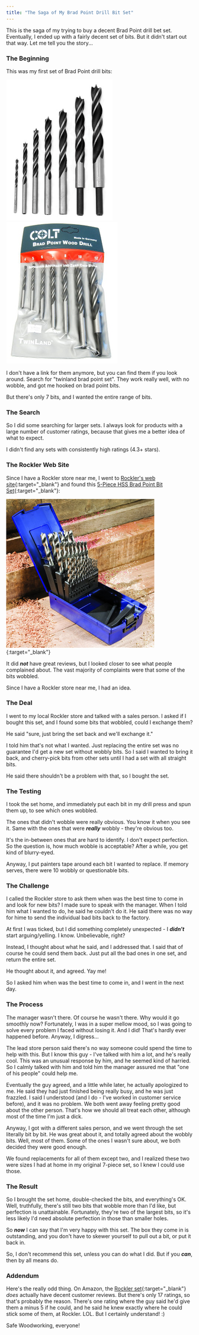 ```yaml
---
title: "The Saga of My Brad Point Drill Bit Set"
---
```


This is the saga of my trying to buy a decent Brad Point drill bet set. Eventually, I ended up with a fairly decent set of bits. But it didn't start out that way. Let me tell you the story...

### The Beginning

This was my first set of Brad Point drill bits:

![Colt 7-pc Brad Point Set](/assets/images-posts/colt_7-pc_brad_point_set_1.jpg) ![Colt 7-pc Brad Point Set](/assets/images-posts/colt_7-pc_brad_point_set_2.jpg)

I don't have a link for them anymore, but you can find them if you look around. Search for "twinland brad point set". They work really well, with no wobble, and got me hooked on brad point bits.

But there's only 7 bits, and I wanted the entire range of bits.

### The Search

So I did some searching for larger sets. I always look for products with a large number of customer ratings, because that gives me a better idea of what to expect.

I didn't find any sets with consistently high ratings (4.3+ stars).

### The Rockler Web Site

Since I have a Rockler store near me, I went to [Rockler's web site](http://rockler.com){:target="_blank"} and found this [5-Piece HSS Brad Point Bit Set](http://bit.ly/2ChoQCO){:target="_blank"}:

[![Rockler 25-Pc. HSS Brad Point Bit Set](/assets/images-posts/rockler-25-pc-hss-brad-point-bit-set.jpg)](http://bit.ly/2ChoQCO){:target="_blank"}

It did **_not_** have great reviews, but I looked closer to see what people complained about. The vast majority of complaints were that some of the bits wobbled.

Since I have a Rockler store near me, I had an idea.

### The Deal

I went to my local Rockler store and talked with a sales person. I asked if I bought this set, and I found some bits that wobbled, could I exchange them?

He said "sure, just bring the set back and we'll exchange it."

I told him that's not what I wanted. Just replacing the entire set was no guarantee I'd get a new set without wobbly bits. So I said I wanted to bring it back, and cherry-pick bits from other sets until I had a set with all straight bits.

He said there shouldn't be a problem with that, so I bought the set.

### The Testing

I took the set home, and immediately put each bit in my drill press and spun them up, to see which ones wobbled.

The ones that didn't wobble were really obvious. You know it when you see it. Same with the ones that were **_really_** wobbly - they're obvious too.

It's the in-between ones that are hard to identify. I don't expect perfection. So the question is, how much wobble is acceptable? After a while, you get kind of blurry-eyed.

Anyway, I put painters tape around each bit I wanted to replace. If memory serves, there were 10 wobbly or questionable bits.

### The Challenge

I called the Rockler store to ask them when was the best time to come in and look for new bits? I made sure to speak with the manager. When I told him what I wanted to do, he said he couldn't do it. He said there was no way for hime to send the individual bad bits back to the factory.

At first I was ticked, but I did something completely unexpected - I **_didn't_** start arguing/yelling. I know. Unbelievable, right?

Instead, I thought about what he said, and I addressed that. I said that of course he could send them back. Just put all the bad ones in one set, and return the entire set.

He thought about it, and agreed. Yay me!

So I asked him when was the best time to come in, and I went in the next day.

### The Process

The manager wasn't there. Of course he wasn't there. Why would it go smoothly now? Fortunately, I was in a super mellow mood, so I was going to solve every problem I faced without losing it. And I did! That's hardly ever happened before. Anyway, I digress...

The lead store person said there's no way someone could spend the time to help with this. But I know this guy - I've talked with him a lot, and he's really cool. This was an unusual response by him, and he seemed kind of harried. So I calmly talked with him and told him the manager assured me that "one of his people" could help me.

Eventually the guy agreed, and a little while later, he actually apologized to me. He said they had just finished being really busy, and he was just frazzled. I said I understood (and I do - I've worked in customer service before), and it was no problem. We both went away feeling pretty good about the other person. That's how we should all treat each other, although most of the time I'm just a dick.

Anyway, I got with a different sales person, and we went through the set literally bit by bit. He was great about it, and totally agreed about the wobbly bits. Well, most of them. Some of the ones I wasn't sure about, we both decided they were good enough.

We found replacements for all of them except two, and I realized these two were sizes I had at home in my original 7-piece set, so I knew I could use those.

### The Result

So I brought the set home, double-checked the bits, and everything's OK. Well, truthfully, there's still two bits that wobble more than I'd like, but perfection is unattainable. Fortunately, they're two of the largest bits, so it's less likely I'd need absolute perfection in those than smaller holes.

So **_now_** I can say that I'm very happy with this set. The box they come in is outstanding, and you don't have to skewer yourself to pull out a bit, or put it back in.

So, I don't recommend this set, unless you can do what I did. But if you **_can_**, then by all means do.

### Addendum

Here's the really odd thing. On Amazon, the [Rockler set](http://amzn.to/2FkvSJA){:target="_blank"} _does_ actually have decent customer reviews. But there's only 17 ratings, so that's probably the reason. There's one rating where the guy said he'd give them a minus 5 if he could, and he said he knew exactly where he could stick some of them, at Rockler. LOL. But I certainly understand! :)

Safe Woodworking, everyone!
